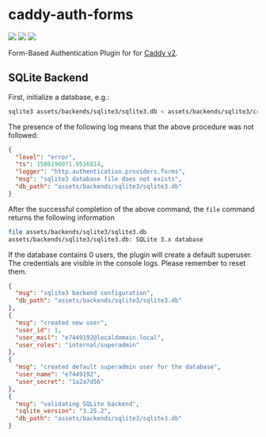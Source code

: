 # caddy-auth-forms

<a href="https://github.com/greenpau/caddy-auth-forms/actions/" target="_blank"><img src="https://github.com/greenpau/caddy-auth-forms/workflows/build/badge.svg?branch=master"></a>
<a href="https://pkg.go.dev/github.com/greenpau/caddy-auth-forms" target="_blank"><img src="https://img.shields.io/badge/godoc-reference-blue.svg"></a>
<a href="https://caddy.community" target="_blank"><img src="https://img.shields.io/badge/community-forum-ff69b4.svg"></a>

Form-Based Authentication Plugin for for [Caddy v2](https://github.com/caddyserver/caddy).


## SQLite Backend

First, initialize a database, e.g.:

```bash
sqlite3 assets/backends/sqlite3/sqlite3.db < assets/backends/sqlite3/create_db.sql
```

The presence of the following log means that the above procedure was
not followed:

```json
{
  "level": "error",
  "ts": 1588190071.9516814,
  "logger": "http.authentication.providers.forms",
  "msg": "sqlite3 database file does not exists",
  "db_path": "assets/backends/sqlite3/sqlite3.db"
}
```

After the successful completion of the above command, the
`file` command returns the following information

```bash
file assets/backends/sqlite3/sqlite3.db
assets/backends/sqlite3/sqlite3.db: SQLite 3.x database
```

If the database contains 0 users, the plugin will create a default superuser.
The credentials are visible in the console logs. Please remember to reset them.

```json
{
  "msg": "sqlite3 backend configuration",
  "db_path": "assets/backends/sqlite3/sqlite3.db"
},
{
  "msg": "created new user",
  "user_id": 1,
  "user_mail": "e7449192@localdomain.local",
  "user_roles": "internal/superadmin"
},
{
  "msg": "created default superadmin user for the database",
  "user_name": "e7449192",
  "user_secret": "1a2a7d56"
},
{
  "msg": "validating SQLite backend",
  "sqlite_version": "3.25.2",
  "db_path": "assets/backends/sqlite3/sqlite3.db"
}
```
